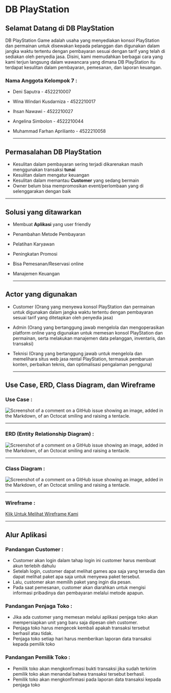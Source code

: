 # DB PlayStation
## Selamat Datang di DB PlayStation
DB PlayStation Game adalah usaha yang menyediakan konsol PlayStation dan permainan untuk disewakan kepada pelanggan dan digunakan dalam jangka waktu tertentu dengan pembayaran sesuai dengan tarif yang telah di sediakan oleh penyedia jasa. Disini, kami memudahkan berbagai cara yang kami terjun langsung dalam wawancara yang dimana DB PlayStation itu terdapat kesulitan dalam pembayaran, pemesanan, dan laporan keuangan.
### Nama Anggota Kelompok 7 :
* Deni Saputra - 4522210007
* Wina Windari Kusdarniza - 4522210017
* Ihsan Nawawi - 4522210027
* Angelina Simbolon - 4522210044
* Muhammad Farhan Aprilianto - 4522210058
  
  -----------------------
## Permasalahan DB PlayStation
* Kesulitan dalam pembayaran sering terjadi dikarenakan masih menggunakan transaksi **tunai**
* Kesulitan dalam mengatur keuangan
* Kesulitan dalam memantau **Customer** yang sedang bermain
* Owner belum bisa mempromosikan event/perlombaan yang di selenggarakan dengan baik

-----------------------
## Solusi yang ditawarkan
* Membuat **Aplikasi** yang user friendly
* Penambahan Metode Pembayaran
* Pelatihan Karyawan
* Peningkatan Promosi
* Bisa Pemesanan/Reservasi online
* Manajemen Keuangan

  ------------------------
## Actor yang digunakan
* Customer (Orang yang menyewa konsol PlayStation dan permainan untuk digunakan dalam jangka waktu tertentu dengan pembayaran sesuai tarif yang ditetapkan oleh penyedia jasa)
* Admin (Orang yang bertanggung jawab mengelola dan mengoperasikan platform online yang digunakan untuk memesan konsol PlayStation dan permainan, serta melakukan manajemen data pelanggan, inventaris, dan transaksi)
* Teknisi (Orang yang bertanggung jawab untuk mengelola dan memelihara situs web jasa rental PlayStation, termasuk pembaruan konten, perbaikan teknis, dan optimalisasi pengalaman pengguna)

  --------------------------
## Use Case, ERD, Class Diagram, dan Wireframe
### Use Case :
![Screenshot of a comment on a GitHub issue showing an image, added in the Markdown, of an Octocat smiling and raising a tentacle.](https://github.com/angelinasbln/UTS-APBO/blob/main/USE%20CASE.png)

--------------------------- 
### ERD (Entity Relationship Diagram) :
![Screenshot of a comment on a GitHub issue showing an image, added in the Markdown, of an Octocat smiling and raising a tentacle.](https://github.com/angelinasbln/UTS-APBO/blob/main/image.png)

---------------------------
### Class Diagram :
![Screenshot of a comment on a GitHub issue showing an image, added in the Markdown, of an Octocat smiling and raising a tentacle.](https://github.com/angelinasbln/UTS-APBO/blob/main/Class%20Diagram%20APBO.png)

---------------------------
### Wireframe :
[Klik Untuk Melihat Wireframe Kami](https://www.figma.com/file/uJCEwHUTWPHJp8f2stBqsr/Untitled?type=design&node-id=0%3A1&mode=design&t=B25hBci3Lp7d12nD-1)

-------------------------------------
## Alur Aplikasi 
### Pandangan Customer :
* Customer akan login dalam tahap login ini customer harus membuat akun terlebih dahulu
* Setelah login, customer dapat melihat games apa saja yang tersedia dan dapat melihat paket apa saja untuk menyewa paket tersebut.
* Lalu, customer akan memilih paket yang ingin dia pesan.
* Pada saat pemesanan, customer akan diarahkan untuk mengisi informasi pribadinya dan pembayaran melalui metode apapun.

### Pandangan Penjaga Toko :
* Jika ada customer yang memesan melalui aplikasi penjaga toko akan mempersiapkan unit yang baru saja dipesan oleh customer.
* Penjaga toko harus mengecek kembali apakah transaksi tersebut berhasil atau tidak.
* Penjaga toko setiap hari harus memberikan laporan data transaksi kepada pemilik toko
  
### Pandangan Pemilik Toko :
* Pemilik toko akan mengkonfirmasi bukti transaksi jika sudah terkirim pemilik toko akan menandai bahwa transaksi tersebut berhasil.
* Pemilik toko akan mengkonfirmasi pada laporan data transaksi kepada penjaga toko
